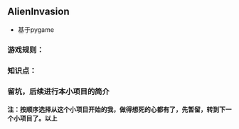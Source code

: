 ## AlienInvasion

* 基于pygame

### 游戏规则：
### 知识点：
### 留坑，后续进行本小项目的简介
#### 注：按顺序选择从这个小项目开始的我，做得想死的心都有了，先暂留，转到下一个小项目了。以上
